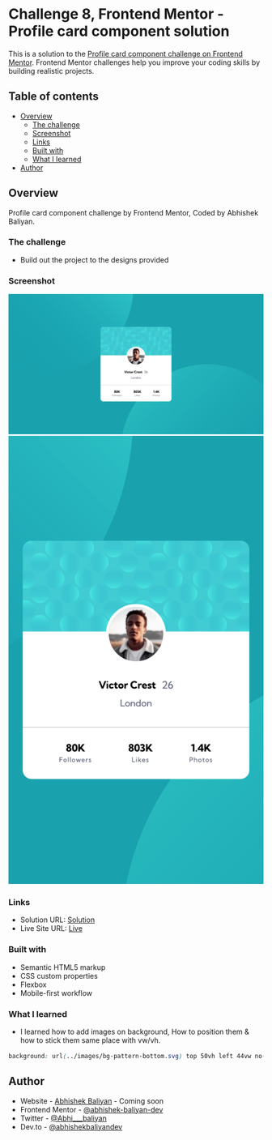 # Challenge 8, Frontend Mentor - Profile card component solution

This is a solution to the [Profile card component challenge on Frontend Mentor](https://www.frontendmentor.io/challenges/profile-card-component-cfArpWshJ). Frontend Mentor challenges help you improve your coding skills by building realistic projects.

## Table of contents

- [Overview](#overview)
  - [The challenge](#the-challenge)
  - [Screenshot](#screenshot)
  - [Links](#links)
  - [Built with](#built-with)
  - [What I learned](#what-i-learned)
- [Author](#author)

## Overview

Profile card component challenge by Frontend Mentor, Coded by Abhishek Baliyan.

### The challenge

- Build out the project to the designs provided

### Screenshot

![Desktop View](./Screenshot-1.png)
![Mobile View](./Screenshot-2.png)

### Links

- Solution URL: [Solution](https://github.com/abhishek-baliyan-dev/Frontend-mentor-challenge-Profile-card-component)
- Live Site URL: [Live](https://abhishek-baliyan-dev.github.io/Frontend-mentor-challenge-Profile-card-component/)

### Built with

- Semantic HTML5 markup
- CSS custom properties
- Flexbox
- Mobile-first workflow

### What I learned

- I learned how to add images on background, How to position them & how to stick them same place with vw/vh.

```css
background: url(../images/bg-pattern-bottom.svg) top 50vh left 44vw no-repeat, url(../images/bg-pattern-top.svg) bottom 43vh right 51vw no-repeat;
```

## Author

- Website - [Abhishek Baliyan](https://www.abhishekbaliyan.com) - Coming soon
- Frontend Mentor - [@abhishek-baliyan-dev](https://www.frontendmentor.io/profile/abhishek-baliyan-dev)
- Twitter - [@Abhi___baliyan](https://twitter.com/Abhi___baliyan)
- Dev.to - [@abhishekbaliyandev](https://dev.to/abhishekbaliyandev)
